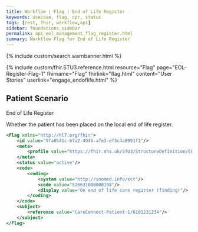 ```yaml
---
title: Workflow | Flag | End of Life Register
keywords: usecase, flag, cpr, status
tags: [rest, fhir, workflow,api]
sidebar: foundations_sidebar
permalink: api_eol_management_flag_register.html
summary: Workflow Flag for End of Life Register
---
```


{% include custom/search.warnbanner.html %}

{% include custom/fhir.STU3.reference.html resource="Flag" page="EOL-Register-Flag-1" fhirname="Flag" fhirlink="flag.html" content="User Stories" userlink="engage_endoflife.html" %}

## Patient Scenario ##

End of Life Register

Whether the patient has been placed on the local end of life register.

```xml
<Flag xmlns="http://hl7.org/fhir">
	<id value="9fa0541c-67a2-4946-a7e3-ef3c4a8991f1"/>
	<meta>
		<profile value="https://fhir.nhs.uk/STU3/StructureDefinition/EOL-Register-Flag-1"/>
	</meta>
	<status value="active"/>
	<code>
		<coding>
			<system value="http://snomed.info/sct"/>
			<code value="526631000000108"/>
			<display value="On end of life care register (finding)"/>
		</coding>
	</code>
	<subject>
		<reference value="CareConnect-Patient-1/6101231234"/>
	</subject>
</Flag>
```
